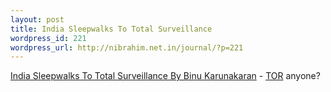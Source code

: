```yaml
--- 
layout: post
title: India Sleepwalks To Total Surveillance
wordpress_id: 221
wordpress_url: http://nibrahim.net.in/journal/?p=221
---
```

<a href="http://www.countercurrents.org/karun020109.htm">India Sleepwalks To Total Surveillance By Binu Karunakaran</a> - 
<a href="http://www.torproject.org/">TOR</a> anyone? 
